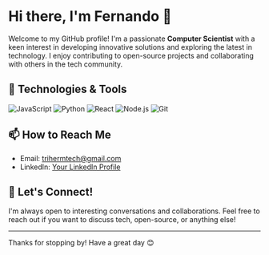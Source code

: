 # Hi there, I'm Fernando 👋

Welcome to my GitHub profile! I'm a passionate **Computer Scientist** with a keen interest in developing innovative solutions and exploring the latest in technology. I enjoy contributing to open-source projects and collaborating with others in the tech community.

## 🔧 Technologies & Tools

![JavaScript](https://img.shields.io/badge/-JavaScript-F7DF1E?style=flat&logo=javascript&logoColor=black)
![Python](https://img.shields.io/badge/-Python-3776AB?style=flat&logo=python&logoColor=white)
![React](https://img.shields.io/badge/-React-61DAFB?style=flat&logo=react&logoColor=black)
![Node.js](https://img.shields.io/badge/-Node.js-339933?style=flat&logo=node.js&logoColor=white)
![Git](https://img.shields.io/badge/-Git-F05032?style=flat&logo=git&logoColor=white)


## 📫 How to Reach Me

- Email: [trihermtech@gmail.com](mailto:trihermtech@gmal.com)
- LinkedIn: [Your LinkedIn Profile]([https://www.linkedin.com/companytriherm-tech](https://www.linkedin.com/company/triherm-tech))

## 🤝 Let's Connect!

I'm always open to interesting conversations and collaborations. Feel free to reach out if you want to discuss tech, open-source, or anything else!

---

Thanks for stopping by! Have a great day 😊
